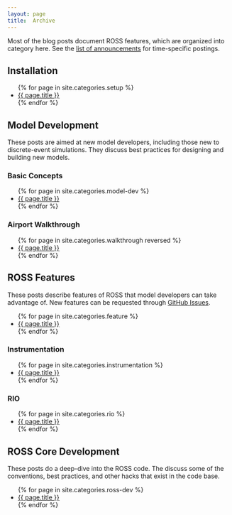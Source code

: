 ```yaml
---
layout: page
title:  Archive
---
```


Most of the blog posts document ROSS features, which are organized into category here.
See the [list of announcements](./announcements.md) for time-specific postings.

## Installation

<ul>
{% for page in site.categories.setup %}
  <li><a href="{{ page.url | prepend: site.baseurl }}">{{ page.title }}</a></li>
{% endfor %}
</ul>

## Model Development

These posts are aimed at new model developers, including those new to discrete-event simulations.
They discuss best practices for designing and building new models.

### Basic Concepts

<ul>
{% for page in site.categories.model-dev %}
  <li><a href="{{ page.url | prepend: site.baseurl }}">{{ page.title }}</a></li>
{% endfor %}
</ul>

### Airport Walkthrough

<ul>
{% for page in site.categories.walkthrough reversed %}
  <li><a href="{{ page.url | prepend: site.baseurl }}">{{ page.title }}</a></li>
{% endfor %}
</ul>

## ROSS Features

These posts describe features of ROSS that model developers can take advantage of.
New features can be requested through [GitHub Issues](http://github.com/ross-org/ROSS/issues).

<ul>
{% for page in site.categories.feature %}
  <li><a href="{{ page.url | prepend: site.baseurl }}">{{ page.title }}</a></li>
{% endfor %}
</ul>

### Instrumentation
<ul>
{% for page in site.categories.instrumentation %}
  <li><a href="{{ page.url | prepend: site.baseurl }}">{{ page.title }}</a></li>
{% endfor %}
</ul>

### RIO

<ul>
{% for page in site.categories.rio %}
  <li><a href="{{ page.url | prepend: site.baseurl }}">{{ page.title }}</a></li>
{% endfor %}
</ul>

## ROSS Core Development

These posts do a deep-dive into the ROSS code.
The discuss some of the conventions, best practices, and other hacks that exist in the code base.

<ul>
{% for page in site.categories.ross-dev %}
  <li><a href="{{ page.url | prepend: site.baseurl }}">{{ page.title }}</a></li>
{% endfor %}
</ul>
